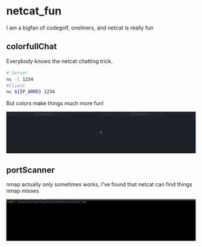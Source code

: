 # netcat_fun
I am a bigfan of codegolf, oneliners, and netcat is really fun

## colorfullChat
Everybody knows the netcat chatting trick.  
```bash
# Server
nc -l 1234
#Client
nc ${IP_ARRD} 1234
```
But colors make things much more fun!

![](../img/colorfullChat.gif)

## portScanner
nmap actually only sometimes works, I've found that netcat can find things nmap misses

![](../img/portScanner.gif)
